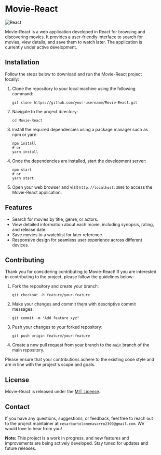 # Movie-React

![React](https://img.shields.io/badge/React-18.2.0-blue.svg)

Movie-React is a web application developed in React for browsing and discovering movies. It provides a user-friendly interface to search for movies, view details, and save them to watch later. The application is currently under active development.

## Installation

Follow the steps below to download and run the Movie-React project locally:

1. Clone the repository to your local machine using the following command:

   ```
   git clone https://github.com/your-username/Movie-React.git
   ```

2. Navigate to the project directory:

   ```
   cd Movie-React
   ```

3. Install the required dependencies using a package manager such as npm or yarn:

   ```shell
   npm install
   # or
   yarn install
   ```

4. Once the dependencies are installed, start the development server:

   ```shell
   npm start
   # or
   yarn start
   ```

5. Open your web browser and visit `http://localhost:3000` to access the Movie-React application.

## Features

- Search for movies by title, genre, or actors.
- View detailed information about each movie, including synopsis, rating, and release date.
- Save movies to a watchlist for later reference.
- Responsive design for seamless user experience across different devices.

## Contributing

Thank you for considering contributing to Movie-React! If you are interested in contributing to the project, please follow the guidelines below:

1. Fork the repository and create your branch:

   ```
   git checkout -b feature/your-feature
   ```

2. Make your changes and commit them with descriptive commit messages:

   ```
   git commit -m "Add feature xyz"
   ```

3. Push your changes to your forked repository:

   ```
   git push origin feature/your-feature
   ```

4. Create a new pull request from your branch to the `main` branch of the main repository.

Please ensure that your contributions adhere to the existing code style and are in line with the project's scope and goals.

## License

Movie-React is released under the [MIT License](https://opensource.org/licenses/MIT).

## Contact

If you have any questions, suggestions, or feedback, feel free to reach out to the project maintainer at `cesarbartolomenavarro2399@gmail.com`. We would love to hear from you!

**Note:** This project is a work in progress, and new features and improvements are being actively developed. Stay tuned for updates and future releases.

